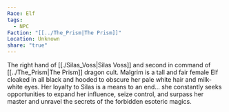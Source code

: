 ```yaml
---
Race: Elf
tags:
  - NPC
Faction: "[[../The_Prism|The Prism]]"
Location: Unknown
share: "true"
---
```


The right hand of [[./Silas_Voss|Silas Voss]] and second in command of [[../The_Prism|The Prism]] dragon cult. Malgrim is a tall and fair female Elf cloaked in all black and hooded to obscure her pale white hair and milk-white eyes. Her loyalty to Silas is a means to an end... she constantly seeks opportunities to expand her influence, seize control, and surpass her master and unravel the secrets of the forbidden esoteric magics.